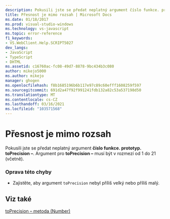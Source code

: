 ```yaml
---
description: Pokusili jste se předat neplatný argument číslo funkce. prototyp. toPrecision –.
title: Přesnost je mimo rozsah | Microsoft Docs
ms.date: 01/18/2017
ms.prod: visual-studio-windows
ms.technology: vs-javascript
ms.topic: error-reference
f1_keywords:
- VS.WebClient.Help.SCRIPT5027
dev_langs:
- JavaScript
- TypeScript
- DHTML
ms.assetid: c16760ac-fc08-49d7-8878-9bc434b3c080
author: mikejo5000
ms.author: mikejo
manager: ghogen
ms.openlocfilehash: f8b1685196b6b117e97c89c60efff1608259f597
ms.sourcegitcommit: 691d2a47f92f991241fdb132a82c53a537198d50
ms.translationtype: MT
ms.contentlocale: cs-CZ
ms.lasthandoff: 03/16/2021
ms.locfileid: "103571568"
---
```

# <a name="the-precision-is-out-of-range"></a>Přesnost je mimo rozsah
Pokusili jste se předat neplatný argument **číslo funkce. prototyp. toPrecision –**. Argument pro **toPrecision –** musí být v rozmezí od 1 do 21 (včetně).  
  
### <a name="to-correct-this-error"></a>Oprava této chyby  
  
- Zajistěte, aby argument `toPrecision` nebyl příliš velký nebo příliš malý.  
  
## <a name="see-also"></a>Viz také  
 [toPrecision – metoda (Number)](https://developer.mozilla.org/docs/Web/JavaScript/Reference/Global_Objects/Number/toprecision)
